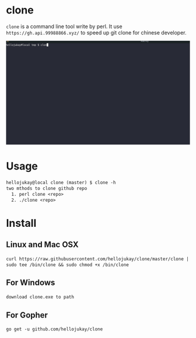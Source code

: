 # clone
`clone` is a command line tool write by perl. It use `https://gh.api.99988866.xyz/` to speed up git clone for chinese developer.

![demo](demo.gif)

# Usage
```shell
hellojukay@local clone (master) $ clone -h
two mthods to clone github repo
  1. perl clone <repo>
  2. ./clone <repo>
```
# Install
## Linux and  Mac OSX
```shell
curl https://raw.githubusercontent.com/hellojukay/clone/master/clone | sudo tee /bin/clone && sudo chmod +x /bin/clone
```

## For Windows
```bat
download clone.exe to path
```
## For Gopher
```
go get -u github.com/hellojukay/clone
```

